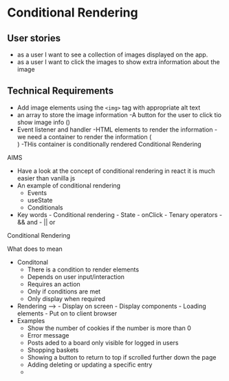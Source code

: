 # Conditional Rendering

## User stories

- as a user I want to see a collection of images displayed on the app.
- as a user I want to click the images to show extra information about the image

## Technical Requirements

- Add image elements using the `<img>` tag with appropriate alt text
- an array to store the image information
  -A button for the user to click tio show image info (<onClick>)
- Event listener and handler
  -HTML elements to render the information
  -we need a container to render the information (<div>)
  -THis container is conditionally rendered
  Conditional Rendering

AIMS

- Have a look at the concept of conditional rendering in react it is much easier than vanilla js
- An example of conditional rendering
  - Events
  - useState
  - Conditionals
- Key words - Conditional rendering - State - onClick - Tenary operators - && and - || or

Conditional Rendering

What does to mean

- Conditonal
  - There is a condition to render elements
  - Depends on user input/interaction
  - Requires an action
  - Only if conditions are met
  - Only display when required
- Rendering —> - Display on screen - Display components - Loading elements - Put on to client browser
- Examples
  - Show the number of cookies if the number is more than 0
  - Error message
  - Posts aded to a board only visible for logged in users
  - Shopping baskets
  - Showing a button to return to top if scrolled further down the page
  - Adding deleting or updating a specific entry
  -
